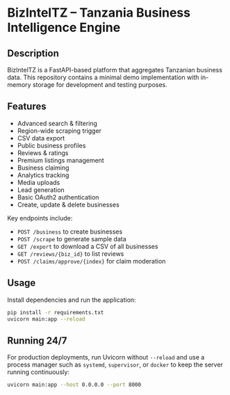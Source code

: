 # BizIntelTZ – Tanzania Business Intelligence Engine

## Description
BizIntelTZ is a FastAPI-based platform that aggregates Tanzanian business data.
This repository contains a minimal demo implementation with in-memory storage
for development and testing purposes.

## Features
- Advanced search & filtering
- Region-wide scraping trigger
- CSV data export
- Public business profiles
- Reviews & ratings
- Premium listings management
- Business claiming
- Analytics tracking
- Media uploads
- Lead generation
- Basic OAuth2 authentication
- Create, update & delete businesses

Key endpoints include:
- `POST /business` to create businesses
- `POST /scrape` to generate sample data
- `GET /export` to download a CSV of all businesses
- `GET /reviews/{biz_id}` to list reviews
- `POST /claims/approve/{index}` for claim moderation

## Usage
Install dependencies and run the application:
```bash
pip install -r requirements.txt
uvicorn main:app --reload
```

## Running 24/7
For production deployments, run Uvicorn without `--reload` and use a process
manager such as `systemd`, `supervisor`, or `docker` to keep the server running
continuously:
```bash
uvicorn main:app --host 0.0.0.0 --port 8000
```
